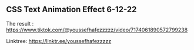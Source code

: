## CSS Text Animation Effect 6-12-22
The result : https://www.tiktok.com/@youssefhafezzzzz/video/7174061890572799238

Linktree: https://linktr.ee/youssefhafezzzzz
